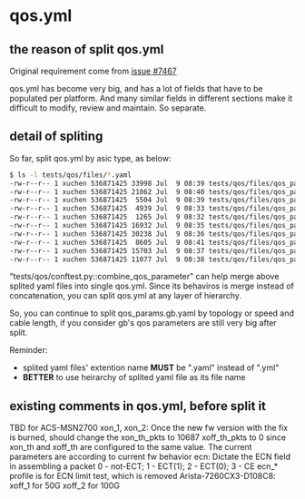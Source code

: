 qos.yml
===

## the reason of split qos.yml

Original requirement come from [issue #7467](https://github.com/sonic-net/sonic-mgmt/issues/7467)

qos.yml has become very big, and has a lot of fields that have to be populated per platform.
And many similar fields in different sections make it difficult to modify, review and maintain.
So separate.

## detail of spliting

So far, split qos.yml by asic type, as below:
```bash
$ ls -l tests/qos/files/*.yaml
-rw-r--r-- 1 xuchen 536871425 33998 Jul  9 08:39 tests/qos/files/qos_params.gb.yaml
-rw-r--r-- 1 xuchen 536871425 21062 Jul  9 08:40 tests/qos/files/qos_params.j2c.yaml
-rw-r--r-- 1 xuchen 536871425  5504 Jul  9 08:39 tests/qos/files/qos_params.jr2.yaml
-rw-r--r-- 1 xuchen 536871425  4939 Jul  9 08:33 tests/qos/files/qos_params.mellanox.yaml
-rw-r--r-- 1 xuchen 536871425  1265 Jul  9 08:32 tests/qos/files/qos_params.spc3.yaml
-rw-r--r-- 1 xuchen 536871425 16932 Jul  9 08:35 tests/qos/files/qos_params.td2.yaml
-rw-r--r-- 1 xuchen 536871425 30238 Jul  9 08:36 tests/qos/files/qos_params.td3.yaml
-rw-r--r-- 1 xuchen 536871425  8605 Jul  9 08:41 tests/qos/files/qos_params.th.yaml
-rw-r--r-- 1 xuchen 536871425 15703 Jul  9 08:37 tests/qos/files/qos_params.th2.yaml
-rw-r--r-- 1 xuchen 536871425 11077 Jul  9 08:38 tests/qos/files/qos_params.th3.yaml
```


"tests/qos/conftest.py::combine_qos_parameter" can help merge above splited yaml files into single qos.yml.
Since its behaviros is merge instead of concatenation, you can split qos.yml at any layer of hierarchy.

So, you can continue to split qos_params.gb.yaml by topology or speed and cable length, if you consider gb's qos parameters are still very big after split.

Reminder:
- splited yaml files' extention name **MUST** be ".yaml" instead of ".yml"
- **BETTER** to use heirarchy of splited yaml file as its file name

## existing comments in qos.yml, before split it

TBD for ACS-MSN2700 xon_1, xon_2:
Once the new fw version with the fix is burned, should change the
xon_th_pkts to 10687
xoff_th_pkts to 0
since xon_th and xoff_th are configured to the same value.
The current parameters are according to current fw behavior
ecn:
  Dictate the ECN field in assembling a packet
  0 - not-ECT; 1 - ECT(1); 2 - ECT(0); 3 - CE
ecn_* profile is for ECN limit test, which is removed
Arista-7260CX3-D108C8:
  xoff_1 for 50G
  xoff_2 for 100G
